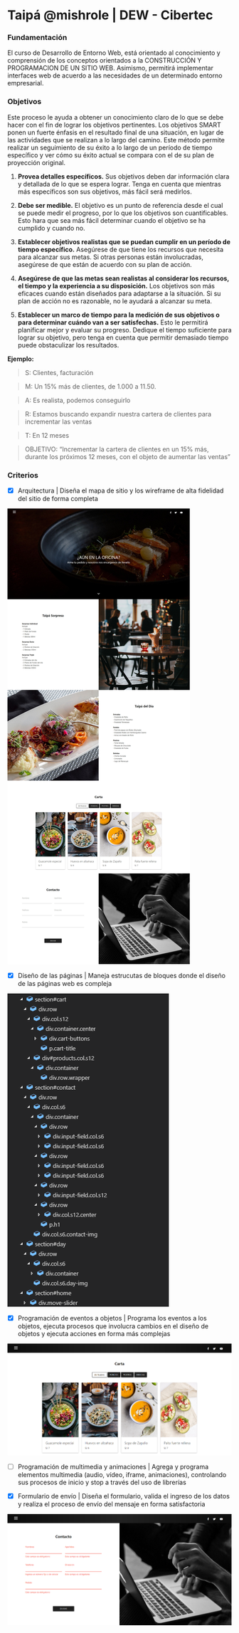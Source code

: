 # Taipá @mishrole | DEW - Cibertec

### Fundamentación
El curso de Desarrollo de Entorno Web, está orientado al conocimiento y comprensión de los conceptos orientados a la CONSTRUCCIÓN Y PROGRAMACION DE UN SITIO WEB. Asimismo, permitirá implementar interfaces web de acuerdo a las necesidades de un determinado entorno empresarial.

### Objetivos
Este proceso le ayuda a obtener un conocimiento claro de lo que se debe hacer con el fin de lograr los objetivos pertinentes. Los objetivos SMART ponen un fuerte énfasis en el resultado final de una situación, en lugar de las actividades que se realizan a lo largo del camino. Este método permite realizar un seguimiento de su éxito a lo largo de un período de tiempo específico y ver cómo su éxito actual se compara con el de su plan de proyección original.

1. **Provea detalles específicos.**
  Sus objetivos deben dar información clara y detallada de lo que se espera lograr. Tenga en cuenta que mientras más específicos son sus objetivos, más fácil será medirlos.

2. **Debe ser medible.** El objetivo es un punto de referencia desde el cual se puede medir el progreso, por lo que los objetivos son cuantificables. Esto hara que sea más fácil determinar cuando el objetivo se ha cumplido y cuando no.

3. **Establecer objetivos realistas que se puedan cumplir en un período de tiempo específico.** Asegúrese de que tiene los recursos que necesita para alcanzar sus metas. Si otras personas están involucradas, asegúrese de que están de acuerdo con su plan de acción.

4. **Asegúrese de que las metas sean realistas al considerar los recursos, el tiempo y la experiencia a su disposición.** Los objetivos son más eficaces cuando están diseñados para adaptarse a la situación. Si su plan de acción no es razonable, no le ayudará a alcanzar su meta.

5. **Establecer un marco de tiempo para la medición de sus objetivos o para determinar cuándo van a ser satisfechas.** Esto le permitirá planificar mejor y evaluar su progreso. Dedique el tiempo suficiente para lograr su objetivo, pero tenga en cuenta que permitir demasiado tiempo puede obstaculizar los resultados.

**Ejemplo:**
> S: Clientes, facturación

> M: Un 15% más de clientes, de 1.000 a 11.50.

> A: Es realista, podemos conseguirlo

> R: Estamos buscando expandir nuestra cartera de clientes para incrementar las ventas

> T: En 12 meses

> OBJETIVO: “Incrementar la cartera de clientes en un 15% más, durante los próximos 12 meses, con el objeto de aumentar las ventas”

### Criterios

- [X] Arquitectura | Diseña el mapa de sitio y los wireframe de alta fidelidad del sitio de forma completa

![alt text](https://github.com/mishrole/DEW-Cibertec/blob/master/resources/img/readme/wireframe.jpg)

- [X] Diseño de las páginas | Maneja estrucutas de bloques donde el diseño de las páginas web es compleja

![alt text](https://github.com/mishrole/DEW-Cibertec/blob/master/resources/img/readme/esquema.png)

- [X] Programación de eventos a objetos | Programa los eventos a los objetos, ejecuta procesos que involucra cambios en el diseño de objetos y ejecuta acciones en forma más complejas

![alt text](https://github.com/mishrole/DEW-Cibertec/blob/master/resources/img/readme/carta.png)

- [ ] Programación de multimedia y animaciones | Agrega y programa elementos multimedia (audio, vídeo, iframe, animaciones), controlando sus procesos de inicio y stop a través del uso de librerías

- [X] Formulario de envío | Diseña el formulario, valida el ingreso de los datos y realiza el proceso de envío del mensaje en forma satisfactoria

![alt text](https://github.com/mishrole/DEW-Cibertec/blob/master/resources/img/readme/formulario.png)
